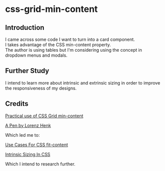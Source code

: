 # css-grid-min-content 

## Introduction  

I came across some code I want to turn into a card component.  
I takes advantage of the CSS min-content property.  
The author is using tables but I'm considering using the concept in dropdown menus and modals.

## Further Study  

I intend to learn more about intrinsic and extrinsic sizing 
in order to improve the responsiveness of my designs.

## Credits  

[Practical use of CSS Grid min-content](https://til.cybertec-postgresql.com/post/2019-09-15-Practical-use-of-CSS-Grid-min-content/)  

[A Pen by Lorenz Henk](https://codepen.io/lorenzhenk/pen/dybKKMO?editors=1100)  

Which led me to:  

[Use Cases For CSS fit-content](https://ishadeed.com/snippet/fit-content/)   

[Intrinsic Sizing In CSS](https://ishadeed.com/article/intrinsic-sizing-in-css/)   

Which I intend to research further.  


